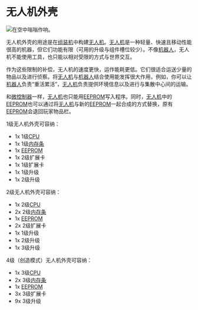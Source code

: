 # 无人机外壳

![在空中嗡嗡作响。](oredict:oc:droneCase1)

无人机外壳的用途是在[组装机](../block/assembler.md)中构建[无人机](drone.md)。[无人机](drone.md)是一种轻量、快速且移动性能很高的机器，但它们功能有限（可用的升级与组件槽位较少）。不像[机器人](../block/robot.md)，无人机不能使用工具，也只能以相对受限的方式与世界交互。

作为这些限制的补偿，无人机的速度更快，运作能耗更低。它们很适合运送少量的物品以及进行侦察。将[无人机](drone.md)与[机器人](../block/robot.md)结合使用能发挥很大作用，例如，你可以让[机器人](../block/robot.md)负责“重活累活”，[无人机](drone.md)负责提供环境信息以及进行与集散中心间的运输。

和[微控制器](../block/microcontroller.md)一样，[无人机](drone.md)也只能用[EEPROM](eeprom.md)写入程序。同时，[无人机](drone.md)中的[EEPROM](../item/eeprom.md)也可以通过将[无人机](drone.md)与新的[EEPROM](../item/eeprom.md)一起合成的方式替换，原有[EEPROM](../item/eeprom.md)会退回玩家物品栏。

1级无人机外壳可容纳：
- 1x 1级[CPU](cpu1.md)
- 1x 1级[内存条](ram1.md)
- 1x [EEPROM](eeprom.md)
- 1x 2级扩展卡
- 1x 1级扩展卡
- 1x 1级升级
- 1x 2级升级

2级无人机外壳可容纳：
- 1x 2级[CPU](cpu1.md)
- 2x 2级[内存条](ram1.md)
- 1x [EEPROM](eeprom.md)
- 2x 2级扩展卡
- 1x 1级升级
- 1x 2级升级
- 1x 3级升级

4级（创造模式）无人机外壳可容纳：
- 1x 3级[CPU](cpu3.md)
- 2x 3级[内存条](ram5.md)
- 1x [EEPROM](eeprom.md)
- 3x 3级扩展卡
- 9x 3级升级
